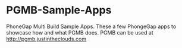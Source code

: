 PGMB-Sample-Apps
================

PhoneGap Multi Build Sample Apps. These a few PhongeGap apps to showcase how and what PGMB does. PGMB can be used at http://pgmb.justintheclouds.com
